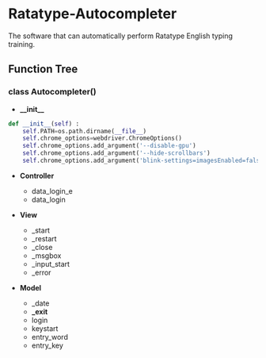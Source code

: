 # Ratatype-Autocompleter
The software that can automatically perform Ratatype English typing training.

## Function Tree

### class Autocompleter()
* **\_\_init\_\_**
```py
def __init__(self) :
    self.PATH=os.path.dirname(__file__)
    self.chrome_options=webdriver.ChromeOptions()
    self.chrome_options.add_argument('--disable-gpu')
    self.chrome_options.add_argument('--hide-scrollbars')
    self.chrome_options.add_argument('blink-settings=imagesEnabled=false')
```
* **Controller**
  * data_login_e
  * data_login


* **View**
  * _start
  * _restart
  * _close
  * _msgbox
  * _input_start
  * _error

* **Model**
  * _date
  * **_exit**
  * login
  * keystart
  * entry_word
  * entry_key


